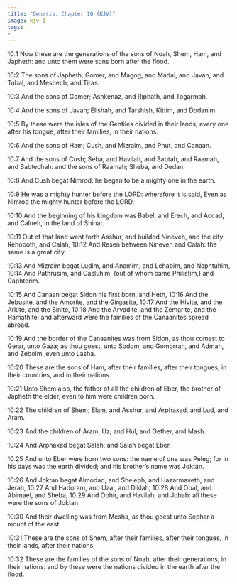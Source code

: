 ```yaml
---
title: "Genesis: Chapter 10 (KJV)"
image: kjv-1
tags:
-
---
```

10:1 Now these are the generations of the sons of Noah, Shem, Ham, and Japheth: and unto them were sons born after the flood.

10:2 The sons of Japheth; Gomer, and Magog, and Madai, and Javan, and Tubal, and Meshech, and Tiras.

10:3 And the sons of Gomer; Ashkenaz, and Riphath, and Togarmah.

10:4 And the sons of Javan; Elishah, and Tarshish, Kittim, and Dodanim.

10:5 By these were the isles of the Gentiles divided in their lands; every one after his tongue, after their families, in their nations.

10:6 And the sons of Ham; Cush, and Mizraim, and Phut, and Canaan.

10:7 And the sons of Cush; Seba, and Havilah, and Sabtah, and Raamah, and Sabtechah: and the sons of Raamah; Sheba, and Dedan.

10:8 And Cush begat Nimrod: he began to be a mighty one in the earth.

10:9 He was a mighty hunter before the LORD: wherefore it is said, Even as Nimrod the mighty hunter before the LORD.

10:10 And the beginning of his kingdom was Babel, and Erech, and Accad, and Calneh, in the land of Shinar.

10:11 Out of that land went forth Asshur, and builded Nineveh, and the city Rehoboth, and Calah, 10:12 And Resen between Nineveh and Calah: the same is a great city.

10:13 And Mizraim begat Ludim, and Anamim, and Lehabim, and Naphtuhim, 10:14 And Pathrusim, and Casluhim, (out of whom came Philistim,) and Caphtorim.

10:15 And Canaan begat Sidon his first born, and Heth, 10:16 And the Jebusite, and the Amorite, and the Girgasite, 10:17 And the Hivite, and the Arkite, and the Sinite, 10:18 And the Arvadite, and the Zemarite, and the Hamathite: and afterward were the families of the Canaanites spread abroad.

10:19 And the border of the Canaanites was from Sidon, as thou comest to Gerar, unto Gaza; as thou goest, unto Sodom, and Gomorrah, and Admah, and Zeboim, even unto Lasha.

10:20 These are the sons of Ham, after their families, after their tongues, in their countries, and in their nations.

10:21 Unto Shem also, the father of all the children of Eber, the brother of Japheth the elder, even to him were children born.

10:22 The children of Shem; Elam, and Asshur, and Arphaxad, and Lud, and Aram.

10:23 And the children of Aram; Uz, and Hul, and Gether, and Mash.

10:24 And Arphaxad begat Salah; and Salah begat Eber.

10:25 And unto Eber were born two sons: the name of one was Peleg; for in his days was the earth divided; and his brother’s name was Joktan.

10:26 And Joktan begat Almodad, and Sheleph, and Hazarmaveth, and Jerah, 10:27 And Hadoram, and Uzal, and Diklah, 10:28 And Obal, and Abimael, and Sheba, 10:29 And Ophir, and Havilah, and Jobab: all these were the sons of Joktan.

10:30 And their dwelling was from Mesha, as thou goest unto Sephar a mount of the east.

10:31 These are the sons of Shem, after their families, after their tongues, in their lands, after their nations.

10:32 These are the families of the sons of Noah, after their generations, in their nations: and by these were the nations divided in the earth after the flood.